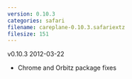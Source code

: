 ```yaml
---
version: 0.10.3
categories: safari
filename: careplane-0.10.3.safariextz
filesize: 151
---
```

v0.10.3 2012-03-22
* Chrome and Orbitz package fixes

